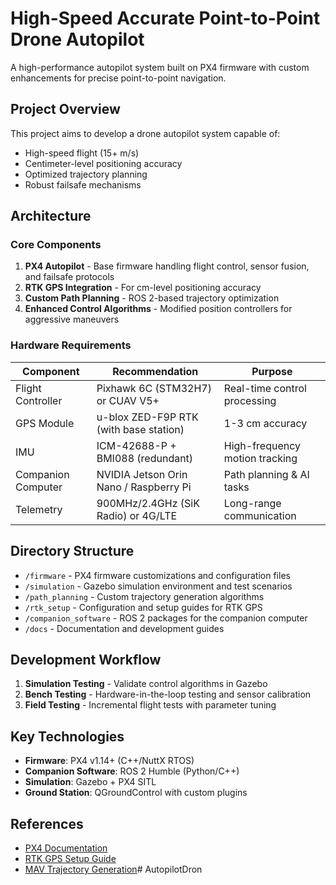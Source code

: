 # High-Speed Accurate Point-to-Point Drone Autopilot

A high-performance autopilot system built on PX4 firmware with custom enhancements for precise point-to-point navigation.

## Project Overview

This project aims to develop a drone autopilot system capable of:
- High-speed flight (15+ m/s)
- Centimeter-level positioning accuracy
- Optimized trajectory planning
- Robust failsafe mechanisms

## Architecture

### Core Components
1. **PX4 Autopilot** - Base firmware handling flight control, sensor fusion, and failsafe protocols
2. **RTK GPS Integration** - For cm-level positioning accuracy
3. **Custom Path Planning** - ROS 2-based trajectory optimization
4. **Enhanced Control Algorithms** - Modified position controllers for aggressive maneuvers

### Hardware Requirements
| Component | Recommendation | Purpose |
|-----------|---------------|---------|
| Flight Controller | Pixhawk 6C (STM32H7) or CUAV V5+ | Real-time control processing |
| GPS Module | u-blox ZED-F9P RTK (with base station) | 1-3 cm accuracy |
| IMU | ICM-42688-P + BMI088 (redundant) | High-frequency motion tracking |
| Companion Computer | NVIDIA Jetson Orin Nano / Raspberry Pi | Path planning & AI tasks |
| Telemetry | 900MHz/2.4GHz (SiK Radio) or 4G/LTE | Long-range communication |

## Directory Structure

- `/firmware` - PX4 firmware customizations and configuration files
- `/simulation` - Gazebo simulation environment and test scenarios
- `/path_planning` - Custom trajectory generation algorithms
- `/rtk_setup` - Configuration and setup guides for RTK GPS
- `/companion_software` - ROS 2 packages for the companion computer
- `/docs` - Documentation and development guides

## Development Workflow

1. **Simulation Testing** - Validate control algorithms in Gazebo
2. **Bench Testing** - Hardware-in-the-loop testing and sensor calibration
3. **Field Testing** - Incremental flight tests with parameter tuning

## Key Technologies

- **Firmware**: PX4 v1.14+ (C++/NuttX RTOS)
- **Companion Software**: ROS 2 Humble (Python/C++)
- **Simulation**: Gazebo + PX4 SITL
- **Ground Station**: QGroundControl with custom plugins

## References

- [PX4 Documentation](https://docs.px4.io/master/en/)
- [RTK GPS Setup Guide](https://docs.px4.io/master/en/gps_compass/rtk_gps.html)
- [MAV Trajectory Generation](https://github.com/ethz-asl/mav_trajectory_generation)# AutopilotDron
